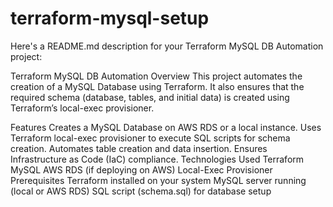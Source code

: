# terraform-mysql-setup

Here's a README.md description for your Terraform MySQL DB Automation project:

Terraform MySQL DB Automation
Overview
This project automates the creation of a MySQL Database using Terraform. It also ensures that the required schema (database, tables, and initial data) is created using Terraform’s local-exec provisioner.

Features
Creates a MySQL Database on AWS RDS or a local instance.
Uses Terraform local-exec provisioner to execute SQL scripts for schema creation.
Automates table creation and data insertion.
Ensures Infrastructure as Code (IaC) compliance.
Technologies Used
Terraform
MySQL
AWS RDS (if deploying on AWS)
Local-Exec Provisioner
Prerequisites
Terraform installed on your system
MySQL server running (local or AWS RDS)
SQL script (schema.sql) for database setup
